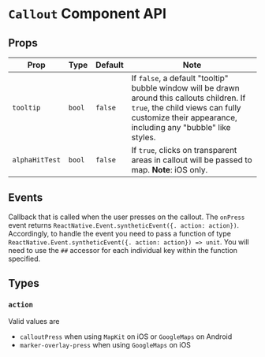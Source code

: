 # `Callout` Component API

## Props

| Prop           | Type   | Default | Note                                                                                                                                                                                            |
| -------------- | ------ | ------- | ----------------------------------------------------------------------------------------------------------------------------------------------------------------------------------------------- |
| `tooltip`      | `bool` | `false` | If `false`, a default "tooltip" bubble window will be drawn around this callouts children. If `true`, the child views can fully customize their appearance, including any "bubble" like styles. |
| `alphaHitTest` | `bool` | `false` | If `true`, clicks on transparent areas in callout will be passed to map. **Note**: iOS only.                                                                                                    |

## Events

Callback that is called when the user presses on the callout. The `onPress`
event returns `ReactNative.Event.syntheticEvent({. action: action})`.
Accordingly, to handle the event you need to pass a function of type
`ReactNative.Event.syntheticEvent({. action: action}) => unit`. You will need to
use the `##` accessor for each individual key within the function specified.

## Types

### `action`

Valid values are

- `calloutPress` when using `MapKit` on iOS or `GoogleMaps` on Android
- `marker-overlay-press` when using `GoogleMaps` on iOS

